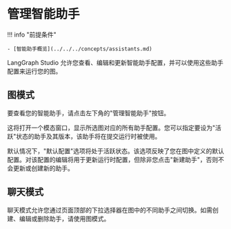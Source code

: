 # 管理智能助手

!!! info "前提条件"

    - [智能助手概览](../../../concepts/assistants.md)

LangGraph Studio 允许您查看、编辑和更新智能助手配置，并可以使用这些助手配置来运行您的图。

## 图模式

要查看您的智能助手，请点击左下角的"管理智能助手"按钮。

这将打开一个模态窗口，显示所选图对应的所有助手配置。您可以指定要设为"活跃"状态的助手及其版本，该助手将在提交运行时被使用。

默认情况下，"默认配置"选项将处于活跃状态。该选项反映了您在图中定义的默认配置。对该配置的编辑将用于更新运行时配置，但除非您点击"新建助手"，否则不会更新或创建新的助手。

## 聊天模式

聊天模式允许您通过页面顶部的下拉选择器在图中的不同助手之间切换。如需创建、编辑或删除助手，请使用图模式。